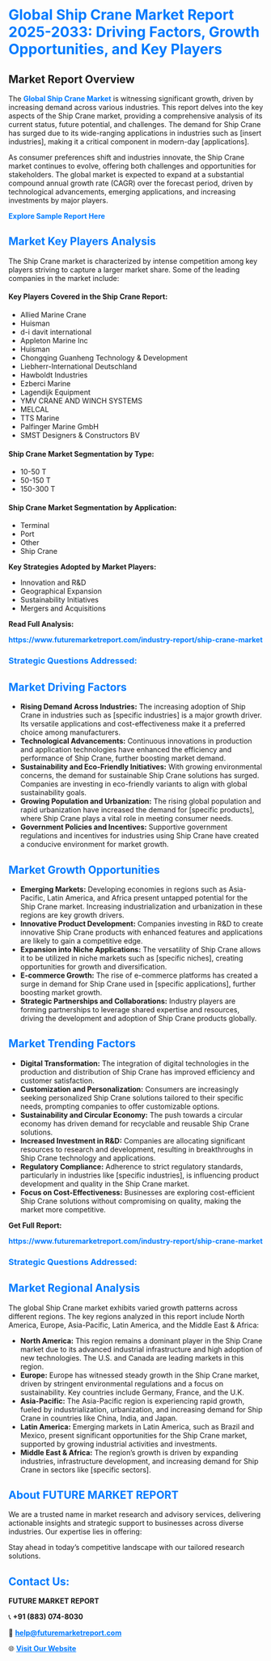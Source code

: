 <h1 style="color: #007BFF;">Global Ship Crane Market Report 2025-2033: Driving Factors, Growth Opportunities, and Key Players</h1>

<section id="overview">
<h2>Market Report Overview</h2>
<p>The <a href="https://www.futuremarketreport.com/industry-report/ship-crane-market" style="color: #007BFF; text-decoration: none;"><strong>Global Ship Crane Market</strong></a> is witnessing significant growth, driven by increasing demand across various industries. This report delves into the key aspects of the Ship Crane market, providing a comprehensive analysis of its current status, future potential, and challenges. The demand for Ship Crane has surged due to its wide-ranging applications in industries such as [insert industries], making it a critical component in modern-day [applications].</p>
<p>As consumer preferences shift and industries innovate, the Ship Crane market continues to evolve, offering both challenges and opportunities for stakeholders. The global market is expected to expand at a substantial compound annual growth rate (CAGR) over the forecast period, driven by technological advancements, emerging applications, and increasing investments by major players.</p>
</section>

<section id="overview">
<p><a href="https://www.futuremarketreport.com/request-sample/reportId=127782" style="color: #007BFF; text-decoration: none;"><strong>Explore Sample Report Here</strong></a></p>
</section>

<section id="key-players">
<h2 style="color: #007BFF;">Market Key Players Analysis</h2>
<p>The Ship Crane market is characterized by intense competition among key players striving to capture a larger market share. Some of the leading companies in the market include:</p>
<h4>Key Players Covered in the Ship Crane Report:</h4>
<ul><li>Allied Marine Crane</li><li>Huisman</li><li>d-i davit international</li><li>Appleton Marine Inc</li><li>Huisman</li><li>Chongqing Guanheng Technology &amp; Development</li><li>Liebherr-International Deutschland</li><li>Hawboldt Industries</li><li>Ezberci Marine</li><li>Lagendijk Equipment</li><li>YMV CRANE AND WINCH SYSTEMS</li><li>MELCAL</li><li>TTS Marine</li><li>Palfinger Marine GmbH</li><li>SMST Designers &amp; Constructors BV</li></ul>
<h4>Ship Crane Market Segmentation by Type:</h4>
<ul><li>10-50 T</li><li>50-150 T</li><li>150-300 T</li></ul>

<h4>Ship Crane Market Segmentation by Application:</h4>
<ul><li>Terminal</li><li>Port</li><li>Other</li><li>Ship Crane</li></ul>
<p><strong>Key Strategies Adopted by Market Players:</strong></p>
<ul>
<li>Innovation and R&D</li>
<li>Geographical Expansion</li>
<li>Sustainability Initiatives</li>
<li>Mergers and Acquisitions</li>
</ul>
</section>

<section>
<p><strong>Read Full Analysis: </strong></p><a href="https://www.futuremarketreport.com/industry-report/ship-crane-market" style="color: #007BFF; text-decoration: none;"><strong>https://www.futuremarketreport.com/industry-report/ship-crane-market</strong></a>
<h3 style="color: #007BFF;">Strategic Questions Addressed:</h3>
</section>

<section id="driving-factors">
<h2 style="color: #007BFF;">Market Driving Factors</h2>
<ul>
<li><strong>Rising Demand Across Industries:</strong> The increasing adoption of Ship Crane in industries such as [specific industries] is a major growth driver. Its versatile applications and cost-effectiveness make it a preferred choice among manufacturers.</li>
<li><strong>Technological Advancements:</strong> Continuous innovations in production and application technologies have enhanced the efficiency and performance of Ship Crane, further boosting market demand.</li>
<li><strong>Sustainability and Eco-Friendly Initiatives:</strong> With growing environmental concerns, the demand for sustainable Ship Crane solutions has surged. Companies are investing in eco-friendly variants to align with global sustainability goals.</li>
<li><strong>Growing Population and Urbanization:</strong> The rising global population and rapid urbanization have increased the demand for [specific products], where Ship Crane plays a vital role in meeting consumer needs.</li>
<li><strong>Government Policies and Incentives:</strong> Supportive government regulations and incentives for industries using Ship Crane have created a conducive environment for market growth.</li>
</ul>
</section>

<section id="growth-opportunities">
<h2 style="color: #007BFF;">Market Growth Opportunities</h2>
<ul>
<li><strong>Emerging Markets:</strong> Developing economies in regions such as Asia-Pacific, Latin America, and Africa present untapped potential for the Ship Crane market. Increasing industrialization and urbanization in these regions are key growth drivers.</li>
<li><strong>Innovative Product Development:</strong> Companies investing in R&D to create innovative Ship Crane products with enhanced features and applications are likely to gain a competitive edge.</li>
<li><strong>Expansion into Niche Applications:</strong> The versatility of Ship Crane allows it to be utilized in niche markets such as [specific niches], creating opportunities for growth and diversification.</li>
<li><strong>E-commerce Growth:</strong> The rise of e-commerce platforms has created a surge in demand for Ship Crane used in [specific applications], further boosting market growth.</li>
<li><strong>Strategic Partnerships and Collaborations:</strong> Industry players are forming partnerships to leverage shared expertise and resources, driving the development and adoption of Ship Crane products globally.</li>
</ul>
</section>

<section id="trending-factors">
<h2 style="color: #007BFF;">Market Trending Factors</h2>
<ul>
<li><strong>Digital Transformation:</strong> The integration of digital technologies in the production and distribution of Ship Crane has improved efficiency and customer satisfaction.</li>
<li><strong>Customization and Personalization:</strong> Consumers are increasingly seeking personalized Ship Crane solutions tailored to their specific needs, prompting companies to offer customizable options.</li>
<li><strong>Sustainability and Circular Economy:</strong> The push towards a circular economy has driven demand for recyclable and reusable Ship Crane solutions.</li>
<li><strong>Increased Investment in R&D:</strong> Companies are allocating significant resources to research and development, resulting in breakthroughs in Ship Crane technology and applications.</li>
<li><strong>Regulatory Compliance:</strong> Adherence to strict regulatory standards, particularly in industries like [specific industries], is influencing product development and quality in the Ship Crane market.</li>
<li><strong>Focus on Cost-Effectiveness:</strong> Businesses are exploring cost-efficient Ship Crane solutions without compromising on quality, making the market more competitive.</li>
</ul>
</section>

<section>
<p><strong>Get Full Report: </strong></p><a href="https://www.futuremarketreport.com/industry-report/ship-crane-market" style="color: #007BFF; text-decoration: none;"><strong>https://www.futuremarketreport.com/industry-report/ship-crane-market</strong></a>
<h3 style="color: #007BFF;">Strategic Questions Addressed:</h3>
</section>


<section id="regional-analysis">
<h2 style="color: #007BFF;">Market Regional Analysis</h2>
<p>The global Ship Crane market exhibits varied growth patterns across different regions. The key regions analyzed in this report include North America, Europe, Asia-Pacific, Latin America, and the Middle East & Africa:</p>
<ul>
<li><strong>North America:</strong> This region remains a dominant player in the Ship Crane market due to its advanced industrial infrastructure and high adoption of new technologies. The U.S. and Canada are leading markets in this region.</li>
<li><strong>Europe:</strong> Europe has witnessed steady growth in the Ship Crane market, driven by stringent environmental regulations and a focus on sustainability. Key countries include Germany, France, and the U.K.</li>
<li><strong>Asia-Pacific:</strong> The Asia-Pacific region is experiencing rapid growth, fueled by industrialization, urbanization, and increasing demand for Ship Crane in countries like China, India, and Japan.</li>
<li><strong>Latin America:</strong> Emerging markets in Latin America, such as Brazil and Mexico, present significant opportunities for the Ship Crane market, supported by growing industrial activities and investments.</li>
<li><strong>Middle East & Africa:</strong> The region’s growth is driven by expanding industries, infrastructure development, and increasing demand for Ship Crane in sectors like [specific sectors].</li>
</ul>
</section>

<footer>
<h2 style="color: #007BFF;">About FUTURE MARKET REPORT</h2>
<p>We are a trusted name in market research and advisory services, delivering actionable insights and strategic support to businesses across diverse industries. Our expertise lies in offering:</p>

<p>Stay ahead in today’s competitive landscape with our tailored research solutions.</p>

<h2 style="color: #007BFF;">Contact Us:</h2>
<p><strong>FUTURE MARKET REPORT</strong></p>
<p>📞 <strong>+91 (883) 074-8030</strong></p>
<p>📧 <strong><a href="mailto:help@futuremarketreport.com" style="color: #007BFF;">help@futuremarketreport.com</a></strong></p>
<p>🌐 <strong><a href="https://www.futuremarketreport.com/" style="color: #007BFF;">Visit Our Website</a></strong></p>
</footer>